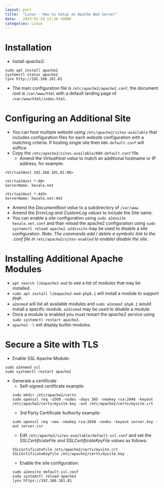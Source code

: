 ```yaml
---
layout: post
title:  "Linux - How to Setup an Apache Web Server"
date:   2023-03-24 13:30 +0000
categories: Linux
---
```

# Installation
- Install *apache2*:
```
sudo apt install apache2
systemctl status apache2
lynx http://192.168.101.81
```
- The main configuration file is `/etc/apache2/apache2.conf`, the document root is `/var/www/html` with a default landing page of `/var/www/html/index.html`.

# Configuring an Additional Site
- You can host multiple website using `/etc/apache2/sites-available` that includes configuration files for each website configuration with a matching criteria. If hosting single site then `000-default.conf` will suffice.
- Copy the `/etc/apache2/sites-available/000-default.conf` file. 
  - Amend the *VirtualHost value* to match an additional hostname or IP address, for example:
```
<VirtualHost 192.168.101.81:80>
```
```
<VirtualHost *:80>
ServerName: hexale.net
```
```
<VirtualHost *:443>
ServerName: hexale.net:443
```
  - Amend the *DocumentRoot value* to a subdirectory of `/var/www`.
  - Amend the *ErrorLog and CustomLog values* to include the Site name.
- You can enable a site configuration using `sudo a2ensite hexale.net.conf` and than reload the apache2 configuration using `sudo systemctl reload apache2`. `a2dissite` may be used to disable a site configuration.
*Note: The commands add / delete a symbolic link to the .conf file in `/etc/apache2/sites-enabled` to enable/ disable the site.*

# Installing Additional Apache Modules
-  `apt search libapache2-mod` to see a list of modules that may be installed.
- `sudo apt install libapache2-mod-php8.1` will install a module to support *PHP*.
- `a2enmod` will list all available modules and `sudo a2enmod php8.1` would install a specific module. `a2dismod` may be used to disable a module.
- Once a module is enabled you must restart the *apache2* service using `sudo systemctl restart apache2`.
- `apache2 -l` will display builtin modules.

# Secure a Site with TLS
- Enable SSL Apache Module:
```
sudo a2enmod ssl
sudo systemctl restart apache2
```
- Generate a certificate
  - Self-signed certificate example:
  ```
  sudo mkdir /etc/apache2/certs 
  sudo openssl req -x509 -nodes -days 365 -newkey rsa:2048 -keyout /etc/apache2/certs/mysite.key -out /etc/apache2/certs/mysite.crt
  ```
  - 3rd Party Certificate Authority example:
  ```
  sudo openssl req -new -newkey rsa:2048 -nodes -keyout server.key -out server.csr
  ```
  - Edit `/etc/apache2/sites-available/default-ssl.conf` and set the *SSLCertificateFile and SSLCertificateKeyFile values* as follows:
  ```
  SSLCertificateFile /etc/apache2/certs/mysite.crt
  SSLCertificateKeyFile /etc/apache2/certs/mysite.key
  ```
  - Enable the site configuration:
  ```
  sudo a2ensite default-ssl.conf
  sudo systemctl reload apache2
  lynx https://192.168.101.81
  ``` 